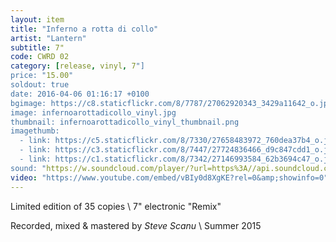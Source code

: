 ```yaml
---
layout: item
title: "Inferno a rotta di collo"
artist: "Lantern"
subtitle: 7"
code: CWRD 02
category: [release, vinyl, 7"]
price: "15.00"
soldout: true
date: 2016-04-06 01:16:17 +0100
bgimage: https://c8.staticflickr.com/8/7787/27062920343_3429a11642_o.jpg
image: infernoarottadicollo_vinyl.jpg
thumbnail: infernoarottadicollo_vinyl_thumbnail.png
imagethumb:
  - link: https://c5.staticflickr.com/8/7330/27658483972_760dea37b4_o.jpg
  - link: https://c3.staticflickr.com/8/7447/27724836466_d9c847cdd1_o.jpg
  - link: https://c1.staticflickr.com/8/7342/27146993584_62b3694c47_o.jpg 
sound: "https://w.soundcloud.com/player/?url=https%3A//api.soundcloud.com/tracks/257696993&amp;color=000000&amp;auto_play=false&amp;hide_related=false&amp;show_comments=true&amp;show_user=true&amp;show_reposts=false"
video: "https://www.youtube.com/embed/vBIy0d8XgKE?rel=0&amp;showinfo=0"
---
```


Limited edition of 35 copies \\
7" electronic "Remix"

Recorded, mixed & mastered by *Steve Scanu* \\
Summer 2015